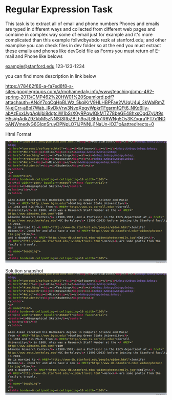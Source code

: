 # Regular Expression Task

This task is to extract all of email and phone numbers Phones and emails are typed in different ways and collected from different web pages and combine in complex way some of email just for example and it's more complicated than this example follwdbyabdo rezk at stanford.edu; and other examplse you can check files in dev folder so at the end you must extract these emails and phones like devGold file as Forms you must return of E-mail and Phone like belows

example@stanford.edu 123-123-1234

you can find more description in link below

https://78462f86-a-fa7ed8f8-s-sites.googlegroups.com/a/mohamedaly.info/www/teaching/cmp-462-spring-2013/CMP462%20HW01%20Spamlord.pdf?attachauth=ANoY7cqCqHpBLWz_5kqiKrV9HLHBPFae2VUqU4uj_3kWalRmZN-ejCrr-a8pI7Wab_iRvDkVrw3NvqXpqyWpkrTFgsrmfQFt6_NKd6Ily-abAzExxUvgAqkjbi8dgtcIW1bSrX0yRPqwlQkMTZ78beGE48hxsOgdZyUt9sH5sVgAdkZ9ZkbM5zNNSt8RbZBLh9oJL6hfp1R6WNg5Os3KZxqra1FT7x1NDoANWmedyG6GlqnSruyDPNpLO7IJPNNLj1NaUn-lOZ1o&attredirects=0

Html Format

![snapshot of html](html_im.png)

Solution snapshot
![snapshot of solution](html_im.png)
